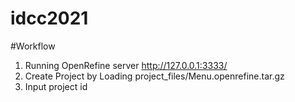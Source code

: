 # idcc2021

#Workflow
1. Running OpenRefine server http://127.0.0.1:3333/
2. Create Project by Loading project_files/Menu.openrefine.tar.gz
2. Input project id